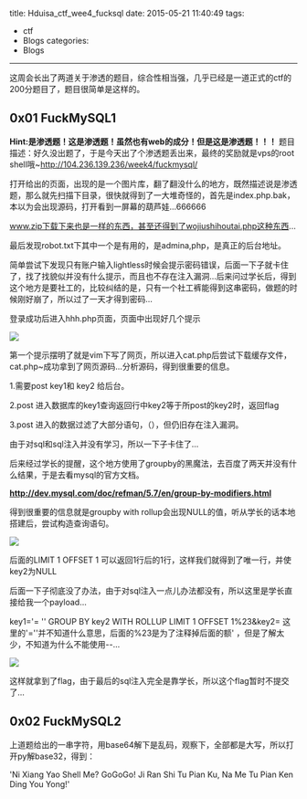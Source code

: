 title: Hduisa_ctf_wee4_fucksql
date: 2015-05-21 11:40:49
tags:
- ctf
- Blogs
categories:
- Blogs
---
这周会长出了两道关于渗透的题目，综合性相当强，几乎已经是一道正式的ctf的200分题目了，题目很简单是这样的。

<!--more-->

## 0x01   FuckMySQL1 ##

**Hint:是渗透题！这是渗透题！虽然也有web的成分！但是这是渗透题！！！**
题目描述：好久没出题了，于是今天出了个渗透题丢出来，最终的奖励就是vps的root shell哦~http://104.236.139.236/week4/fuckmysql/
 

打开给出的页面，出现的是一个图片库，翻了翻没什么的地方，既然描述说是渗透题，那么就先扫描下目录，很快就得到了一大堆奇怪的，首先是index.php.bak，本以为会出现源码，打开看到一屏幕的葫芦娃...666666

www.zip下载下来也是一样的东西，甚至还得到了wojiushihoutai.php这种东西...

最后发现robot.txt下其中一个是有用的，是admina,php，是真正的后台地址。

简单尝试下发现只有账户输入lightless时候会提示密码错误，后面一下子就卡住了，找了找貌似并没有什么提示，而且也不存在注入漏洞...后来问过学长后，得到这个地方是要社工的，比较纠结的是，只有一个社工裤能得到这串密码，做题的时候刚好崩了，所以过了一天才得到密码...

登录成功后进入hhh.php页面，页面中出现好几个提示

![](/img/fucksql/1.jpeg)


第一个提示摆明了就是vim下写了网页，所以进入cat.php后尝试下载缓存文件，cat.php~成功拿到了网页源码...分析源码，得到很重要的信息。

1.需要post key1和 key2 给后台。

2.post 进入数据库的key1查询返回行中key2等于所post的key2时，返回flag

3.post 进入的数据过滤了大部分语句，（），但仍旧存在注入漏洞。

由于对sql和sql注入并没有学习，所以一下子卡住了...

后来经过学长的提醒，这个地方使用了groupby的黑魔法，去百度了两天并没有什么结果，于是去看mysql的官方文档。

**http://dev.mysql.com/doc/refman/5.7/en/group-by-modifiers.html**

得到很重要的信息就是groupby with rollup会出现NULL的值，听从学长的话本地搭建后，尝试构造查询语句。

![](/img/fucksql/2.jpeg)

后面的LIMIT 1 OFFSET 1 可以返回1行后的1行，这样我们就得到了唯一行，并使key2为NULL

后面一下子彻底没了办法，由于对sql注入一点儿办法都没有，所以这里是学长直接给我一个payload...

key1='= '' GROUP BY key2 WITH ROLLUP LIMIT 1 OFFSET 1%23&key2=
这里的'=''并不知道什么意思，后面的%23是为了注释掉后面的额' ，但是了解太少，不知道为什么不能使用--...

![](/img/fucksql/3.jpeg)


这样就拿到了flag，由于最后的sql注入完全是靠学长，所以这个flag暂时不提交了...

## 0x02   FuckMySQL2 ##
上道题给出的一串字符，用base64解下是乱码，观察下，全部都是大写，所以打开py解base32，得到：

'Ni Xiang Yao Shell Me? GoGoGo! Ji Ran Shi Tu Pian Ku, Na Me Tu Pian Ken Ding You Yong!'
